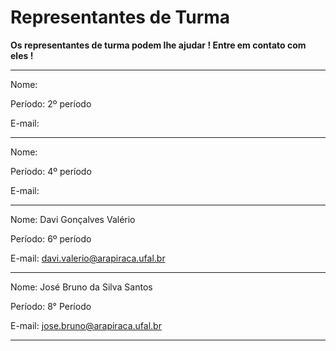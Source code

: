 


Representantes de Turma
=======================







**Os representantes de turma podem lhe ajudar ! Entre em contato com eles !**


---------------------------------------------------------------------------------


Nome: 


Período: 2º período 


E-mail:


---------------------------------------------------------------------------------


Nome: 


Período: 4º período 


E-mail: 


---------------------------------------------------------------------------------


Nome: Davi Gonçalves Valério


Período: 6º período


E-mail: [davi.valerio@arapiraca.ufal.br](mailto:davi.valerio@arapiraca.ufal.br) 


---------------------------------------------------------------------------------


Nome: José Bruno da Silva Santos


Período: 8° Período


E-mail: [jose.bruno@arapiraca.ufal.br](mailto:jose.bruno@arapiraca.ufal.br) 


---------------------------------------------------------------------------------








